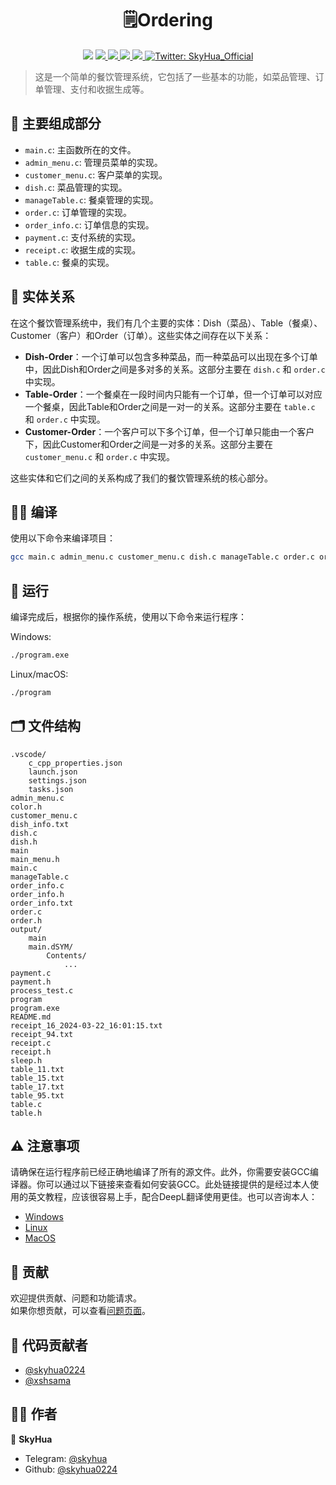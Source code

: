 <h1 align="center">🗒️Ordering</h1>
<p align="center">
    <img src="https://img.shields.io/github/stars/skyhua0224/Ordering.svg" />
    <a href="https://github.com/skyhua0224/Ordering">
        <img src="https://img.shields.io/github/forks/skyhua0224/Ordering.svg" />
    </a>
    <a href="https://github.com/skyhua0224/Ordering/issues">
        <img src="https://img.shields.io/github/issues/skyhua0224/Ordering.svg" />
    </a>
    <a href="https://github.com/skyhua0224/Ordering/pulls">
        <img src="https://img.shields.io/github/issues-pr/skyhua0224/Ordering.svg" />
    </a>
    <a href="https://github.com/skyhua0224/Ordering/graphs/contributors">
        <img src="https://img.shields.io/github/contributors/skyhua0224/Ordering.svg" />
    </a>
    <a href="https://twitter.com/SkyHua_Official">
        <img alt="Twitter: SkyHua_Official" src="https://img.shields.io/twitter/follow/SkyHua_Official.svg?style=social" target="_blank" />
    </a>
</p>

> 这是一个简单的餐饮管理系统，它包括了一些基本的功能，如菜品管理、订单管理、支付和收据生成等。

## 🎯 主要组成部分

- `main.c`: 主函数所在的文件。
- `admin_menu.c`: 管理员菜单的实现。
- `customer_menu.c`: 客户菜单的实现。
- `dish.c`: 菜品管理的实现。
- `manageTable.c`: 餐桌管理的实现。
- `order.c`: 订单管理的实现。
- `order_info.c`: 订单信息的实现。
- `payment.c`: 支付系统的实现。
- `receipt.c`: 收据生成的实现。
- `table.c`: 餐桌的实现。


## 🔗 实体关系

在这个餐饮管理系统中，我们有几个主要的实体：Dish（菜品）、Table（餐桌）、Customer（客户）和Order（订单）。这些实体之间存在以下关系：

- **Dish-Order**：一个订单可以包含多种菜品，而一种菜品可以出现在多个订单中，因此Dish和Order之间是多对多的关系。这部分主要在 `dish.c` 和 `order.c` 中实现。
- **Table-Order**：一个餐桌在一段时间内只能有一个订单，但一个订单可以对应一个餐桌，因此Table和Order之间是一对一的关系。这部分主要在 `table.c` 和 `order.c` 中实现。
- **Customer-Order**：一个客户可以下多个订单，但一个订单只能由一个客户下，因此Customer和Order之间是一对多的关系。这部分主要在 `customer_menu.c` 和 `order.c` 中实现。

这些实体和它们之间的关系构成了我们的餐饮管理系统的核心部分。

## 👨‍💻 编译

使用以下命令来编译项目：

```sh
gcc main.c admin_menu.c customer_menu.c dish.c manageTable.c order.c order_info.c payment.c receipt.c table.c -o program
```

## 🚀 运行

编译完成后，根据你的操作系统，使用以下命令来运行程序：

Windows:

```sh
./program.exe
```

Linux/macOS:

```sh
./program
```

## 🗂️ 文件结构

```
.vscode/
    c_cpp_properties.json
    launch.json
    settings.json
    tasks.json
admin_menu.c
color.h
customer_menu.c
dish_info.txt
dish.c
dish.h
main
main_menu.h
main.c
manageTable.c
order_info.c
order_info.h
order_info.txt
order.c
order.h
output/
    main
    main.dSYM/
        Contents/
            ...
payment.c
payment.h
process_test.c
program
program.exe
README.md
receipt_16_2024-03-22_16:01:15.txt
receipt_94.txt
receipt.c
receipt.h
sleep.h
table_11.txt
table_15.txt
table_17.txt
table_95.txt
table.c
table.h
```

## ⚠️ 注意事项

请确保在运行程序前已经正确地编译了所有的源文件。此外，你需要安装GCC编译器。你可以通过以下链接来查看如何安装GCC。此处链接提供的是经过本人使用的英文教程，应该很容易上手，配合DeepL翻译使用更佳。也可以咨询本人：

- [Windows](https://sajidifti.medium.com/how-to-install-gcc-and-gdb-on-windows-using-msys2-tutorial-0fceb7e66454)
- [Linux](https://gcc.gnu.org/install/index.html)
- [MacOS](https://mac.install.guide/commandlinetools/4http://osxdaily.com/2014/02/12/install-command-line-tools-mac-os-x/)

## 🤝 贡献

欢迎提供贡献、问题和功能请求。<br />
如果你想贡献，可以查看[问题页面](https://github.com/skyhua0224/Ordering/issues)。<br />

## 👥 代码贡献者

- [@skyhua0224](https://github.com/skyhua0224)
- [@xshsama](https://github.com/xshsama)

## 👨‍💻 作者

👤 **SkyHua**

- Telegram: [@skyhua](https://t.me/skyhua)
- Github: [@skyhua0224](https://github.com/skyhua0224)
